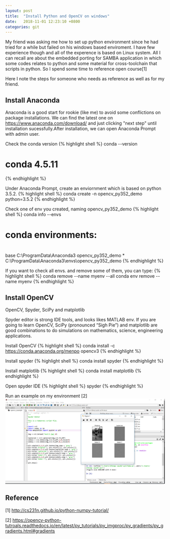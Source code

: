 ```yaml
---
layout: post
title:  "Install Python and OpenCV on windows"
date:   2018-11-01 12:23:10 +0800
categories: git
---
```


My friend was asking me how to set up python environment since he had tried for a while but failed on his windows based enviroment.
I have few experience though and all of the experence is based on Linux system. All I can recall are about the embedded porting for SAMBA application 
in which some codes relates to python and some material for cross-toolchain that scripts in python. So I spend some time to reference open course[1]

Here I note the steps for someone who needs as reference as well as for my friend. 

Install Anaconda
---
Anaconda is a good start for rookie (like me) to avoid some conflictions on package installations. We can find the latest one on https://www.anaconda.com/download/ and just clicking "next step" until installation sucessfully.After installation, we can open Anaconda Prompt with admin user.

Check the conda version 
{% highlight shell %}
conda --version
# conda 4.5.11
{% endhighlight %}

Under Anaconda Prompt, create an enviornment which is based on python 3.5.2.
{% highlight shell %}
conda create -n opencv_py352_demo python=3.5.2
{% endhighlight %}

Check one of env you created, naming opencv_py352_demo
{% highlight shell %}
conda info --envs
# conda environments:
#
base                     C:\ProgramData\Anaconda3
opencv_py352_demo     *  C:\ProgramData\Anaconda3\envs\opencv_py352_demo
{% endhighlight %}

If you want to check all envs. and remove some of them, you can type:
{% highlight shell %}
conda remove --name myenv --all
conda env remove --name myenv
{% endhighlight %}

Install OpenCV
---

OpenCV, Spyder, SciPy and matplotlib

Spyder editor is strong IDE tools, and looks likes MATLAB env. If you are going to learn OpenCV, SciPy (pronounced “Sigh Pie”) and matplotlib are good combinations to do simulations on mathematics, science, engineering applications.

Install OpenCV
{% highlight shell %}
conda install -c https://conda.anaconda.org/menpo opencv3
{% endhighlight %}

Install spyder
{% highlight shell %}
conda install spyder
{% endhighlight %}

Install matplotlib
{% highlight shell %}
conda install matplotlib
{% endhighlight %}

Open spyder IDE
{% highlight shell %}
spyder
{% endhighlight %}

Run an example on my environment [2]
![pic01](/media/images/spyder_python.png)

Reference
---
[1] http://cs231n.github.io/python-numpy-tutorial/

[2] https://opencv-python-tutroals.readthedocs.io/en/latest/py_tutorials/py_imgproc/py_gradients/py_gradients.html#gradients


